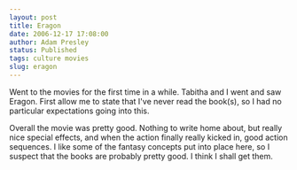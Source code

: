 ```yaml
---
layout: post
title: Eragon
date: 2006-12-17 17:08:00
author: Adam Presley
status: Published
tags: culture movies
slug: eragon
---
```


Went to the movies for the first time in a while. Tabitha and I went and
saw Eragon. First allow me to state that I've never read the book(s), so
I had no particular expectations going into this.  
  
Overall the movie was pretty good. Nothing to write home about, but
really nice special effects, and when the action finally really kicked
in, good action sequences. I like some of the fantasy concepts put into
place here, so I suspect that the books are probably pretty good. I
think I shall get them.
